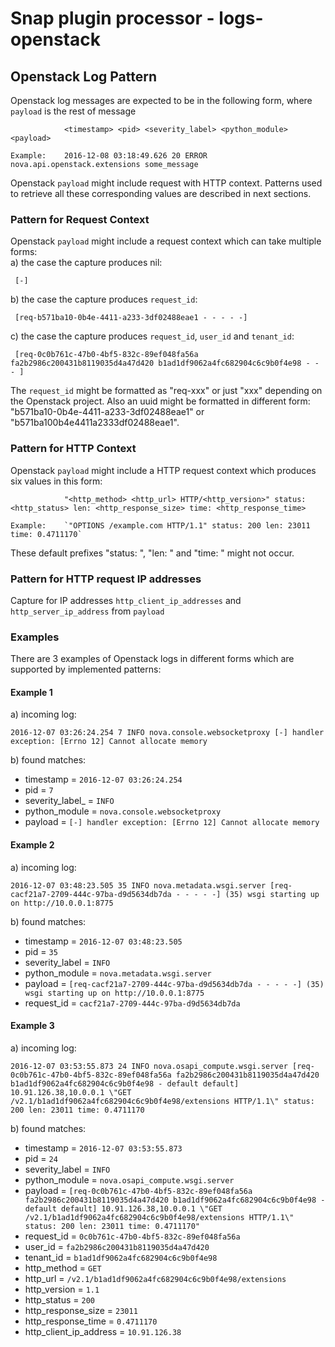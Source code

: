 <!--
http://www.apache.org/licenses/LICENSE-2.0.txt


    Copyright 2016 Intel Corporation

Licensed under the Apache License, Version 2.0 (the "License");
you may not use this file except in compliance with the License.
You may obtain a copy of the License at

    http://www.apache.org/licenses/LICENSE-2.0

Unless required by applicable law or agreed to in writing, software
distributed under the License is distributed on an "AS IS" BASIS,
WITHOUT WARRANTIES OR CONDITIONS OF ANY KIND, either express or implied.
See the License for the specific language governing permissions and
limitations under the License.
-->

# Snap plugin processor - logs-openstack

## Openstack Log Pattern	

Openstack log messages are expected to be in the following form, where `payload` is the rest of message

```
            <timestamp> <pid> <severity_label> <python_module> <payload>
          
Example:    2016-12-08 03:18:49.626 20 ERROR nova.api.openstack.extensions some_message
```


Openstack `payload` might include request with HTTP context. Patterns used to retrieve all these corresponding values are described in next sections.

### Pattern for Request Context	

Openstack `payload` might include a request context which can take multiple forms:				
a) the case the capture produces nil:
```
 [-]
```
b) the case the capture produces `request_id`:
```
 [req-b571ba10-0b4e-4411-a233-3df02488eae1 - - - - -]
```
c) the case the capture produces `request_id`, `user_id` and `tenant_id`:
```
 [req-0c0b761c-47b0-4bf5-832c-89ef048fa56a fa2b2986c200431b8119035d4a47d420 b1ad1df9062a4fc682904c6c9b0f4e98 - - - ]
```
The `request_id` might be formatted as "req-xxx" or just "xxx" depending on the Openstack project. Also an uuid might be formatted in different form: "b571ba10-0b4e-4411-a233-3df02488eae1" or "b571ba100b4e4411a2333df02488eae1".
	
### Pattern for HTTP Context

Openstack `payload` might include a HTTP request context which produces six values in this form:
	
```
            "<http_method> <http_url> HTTP/<http_version>" status: <http_status> len: <http_response_size> time: <http_response_time>

Example:	`"OPTIONS /example.com HTTP/1.1" status: 200 len: 23011 time: 0.4711170`  
```

These default prefixes "status: ", "len: " and "time: " might not occur.
	
### Pattern for HTTP request IP addresses		

Capture for IP addresses `http_client_ip_addresses` and `http_server_ip_address` from `payload`

### Examples	

There are 3 examples of Openstack logs in different forms which are supported by implemented patterns:

#### Example 1  

a) incoming log:    
```
2016-12-07 03:26:24.254 7 INFO nova.console.websocketproxy [-] handler exception: [Errno 12] Cannot allocate memory
```
        
b) found matches:   
   - timestamp = `2016-12-07 03:26:24.254`  
   - pid = `7`   
   - severity_label_ = `INFO`  
   - python_module = `nova.console.websocketproxy`  
   - payload = `[-] handler exception: [Errno 12] Cannot allocate memory`  


#### Example 2   
a) incoming log:    
```
2016-12-07 03:48:23.505 35 INFO nova.metadata.wsgi.server [req-cacf21a7-2709-444c-97ba-d9d5634db7da - - - - -] (35) wsgi starting up on http://10.0.0.1:8775
```
        
b) found matches:    
   - timestamp = `2016-12-07 03:48:23.505`  
   - pid = `35`   
   - severity_label = `INFO`  
   - python_module = `nova.metadata.wsgi.server`  
   - payload = `[req-cacf21a7-2709-444c-97ba-d9d5634db7da - - - - -] (35) wsgi starting up on http://10.0.0.1:8775`  
   - request_id = `cacf21a7-2709-444c-97ba-d9d5634db7da`  
        
        
#### Example 3  
a) incoming log:     
```
2016-12-07 03:53:55.873 24 INFO nova.osapi_compute.wsgi.server [req-0c0b761c-47b0-4bf5-832c-89ef048fa56a fa2b2986c200431b8119035d4a47d420 b1ad1df9062a4fc682904c6c9b0f4e98 - default default] 10.91.126.38,10.0.0.1 \"GET /v2.1/b1ad1df9062a4fc682904c6c9b0f4e98/extensions HTTP/1.1\" status: 200 len: 23011 time: 0.4711170
```

b) found matches:     
   - timestamp = `2016-12-07 03:53:55.873`  
   - pid = `24`   
   - severity_label = `INFO`  
   - python_module = `nova.osapi_compute.wsgi.server`  
   - payload = `[req-0c0b761c-47b0-4bf5-832c-89ef048fa56a fa2b2986c200431b8119035d4a47d420 b1ad1df9062a4fc682904c6c9b0f4e98 - default default] 10.91.126.38,10.0.0.1 \"GET /v2.1/b1ad1df9062a4fc682904c6c9b0f4e98/extensions HTTP/1.1\" status: 200 len: 23011 time: 0.4711170"` 
   - request_id = `0c0b761c-47b0-4bf5-832c-89ef048fa56a`  
   - user_id = `fa2b2986c200431b8119035d4a47d420`  
   - tenant_id = `b1ad1df9062a4fc682904c6c9b0f4e98`  
   - http_method = `GET`  
   - http_url = `/v2.1/b1ad1df9062a4fc682904c6c9b0f4e98/extensions`  
   - http_version = `1.1`  
   - http_status = `200`  
   - http_response_size = `23011`  
   - http_response_time = `0.4711170`  
   - http_client_ip_address = `10.91.126.38`  
